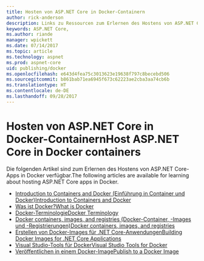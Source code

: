 ```yaml
---
title: Hosten von ASP.NET Core in Docker-Containern
author: rick-anderson
description: Links zu Ressourcen zum Erlernen des Hostens von ASP.NET Core-Apps in Docker-Containern.
keywords: ASP.NET Core,
ms.author: riande
manager: wpickett
ms.date: 07/14/2017
ms.topic: article
ms.technology: aspnet
ms.prod: aspnet-core
uid: publishing/docker
ms.openlocfilehash: e643d4fea75c3013623e19638f797c8becebd506
ms.sourcegitcommit: b861bab71ea6945f673c62223ae2cba3aa74cb6b
ms.translationtype: HT
ms.contentlocale: de-DE
ms.lasthandoff: 09/28/2017
---
```

# <a name="host-aspnet-core-in-docker-containers"></a><span data-ttu-id="5f0cb-104">Hosten von ASP.NET Core in Docker-Containern</span><span class="sxs-lookup"><span data-stu-id="5f0cb-104">Host ASP.NET Core in Docker containers</span></span>

<span data-ttu-id="5f0cb-105">Die folgenden Artikel sind zum Erlernen des Hostens von ASP.NET Core-Apps in Docker verfügbar.</span><span class="sxs-lookup"><span data-stu-id="5f0cb-105">The following articles are available for learning about hosting ASP.NET Core apps in Docker.</span></span>

* [<span data-ttu-id="5f0cb-106">Introduction to Containers and Docker (Einführung in Container und Docker)</span><span class="sxs-lookup"><span data-stu-id="5f0cb-106">Introduction to Containers and Docker</span></span>](https://docs.microsoft.com/dotnet/standard/microservices-architecture/container-docker-introduction/index)
* [<span data-ttu-id="5f0cb-107">Was ist Docker?</span><span class="sxs-lookup"><span data-stu-id="5f0cb-107">What is Docker</span></span>](https://docs.microsoft.com/dotnet/standard/microservices-architecture/container-docker-introduction/docker-defined)
* [<span data-ttu-id="5f0cb-108">Docker-Terminologie</span><span class="sxs-lookup"><span data-stu-id="5f0cb-108">Docker Terminology</span></span>](https://docs.microsoft.com/dotnet/standard/microservices-architecture/container-docker-introduction/docker-terminology)
* [<span data-ttu-id="5f0cb-109">Docker containers, images, and registries (Docker-Container, -Images und -Registrierungen)</span><span class="sxs-lookup"><span data-stu-id="5f0cb-109">Docker containers, images, and registries</span></span>](https://docs.microsoft.com/dotnet/standard/microservices-architecture/container-docker-introduction/docker-containers-images-registries)
* [<span data-ttu-id="5f0cb-110">Erstellen von Docker-Images für .NET Core-Anwendungen</span><span class="sxs-lookup"><span data-stu-id="5f0cb-110">Building Docker Images for .NET Core Applications</span></span>](https://docs.microsoft.com/dotnet/articles/core/docker/building-net-docker-images)
* [<span data-ttu-id="5f0cb-111">Visual Studio-Tools für Docker</span><span class="sxs-lookup"><span data-stu-id="5f0cb-111">Visual Studio Tools for Docker</span></span>](xref:publishing/vs-tools-for-docker)
* [<span data-ttu-id="5f0cb-112">Veröffentlichen in einem Docker-Image</span><span class="sxs-lookup"><span data-stu-id="5f0cb-112">Publish to a Docker Image</span></span>](https://azure.microsoft.com/documentation/articles/vs-azure-tools-docker-hosting-web-apps-in-docker/)
